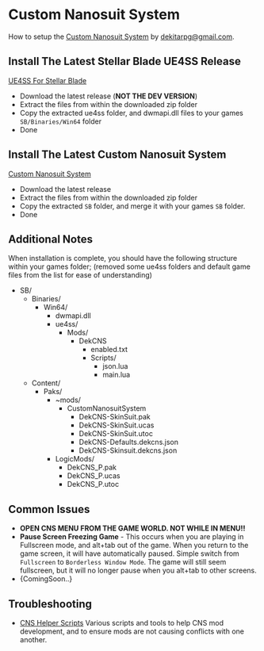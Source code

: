 
# Custom Nanosuit System 
How to setup the [Custom Nanosuit System](https://www.nexusmods.com/stellarblade/mods/1496) by dekitarpg@gmail.com. 


## Install The Latest Stellar Blade UE4SS Release
[UE4SS For Stellar Blade](https://github.com/Chrisr0/RE-UE4SS)
- Download the latest release (**NOT THE DEV VERSION**)
- Extract the files from within the downloaded zip folder
- Copy the extracted ue4ss folder, and dwmapi.dll files to your games `SB/Binaries/Win64` folder 
- Done


## Install The Latest Custom Nanosuit System
[Custom Nanosuit System](https://www.nexusmods.com/stellarblade/mods/????)
- Download the latest release
- Extract the files from within the downloaded zip folder
- Copy the extracted `SB` folder, and merge it with your games `SB` folder. 
- Done


## Additional Notes
When installation is complete, you should have the following structure within your games folder; (removed some ue4ss folders and default game files from the list for ease of understanding)

- SB/
  - Binaries/
    - Win64/
      - dwmapi.dll
      - ue4ss/
        - Mods/
          - DekCNS
            - enabled.txt
            - Scripts/
              - json.lua
              - main.lua
  - Content/
    - Paks/
      - ~mods/
        - CustomNanosuitSystem
          - DekCNS-SkinSuit.pak
          - DekCNS-SkinSuit.ucas
          - DekCNS-SkinSuit.utoc
          - DekCNS-Defaults.dekcns.json
          - DekCNS-Skinsuit.dekcns.json
      - LogicMods/
        - DekCNS_P.pak
        - DekCNS_P.ucas
        - DekCNS_P.utoc
        
## Common Issues
- **OPEN CNS MENU FROM THE GAME WORLD. NOT WHILE IN MENU!!**
- **Pause Screen Freezing Game** - This occurs when you are playing in Fullscreen mode, and alt+tab out of the game. When you return to the game screen, it will have automatically paused. Simple switch from `Fullscreen` to `Borderless Window Mode`. The game will still seem fullscreen, but it will no longer pause when you alt+tab to other screens. 
- {ComingSoon..}


## Troubleshooting
- [CNS Helper Scripts](/guides/cns-helper-scripts.md) Various scripts and tools to help CNS mod development, and to ensure mods are not causing conflicts with one another. 

